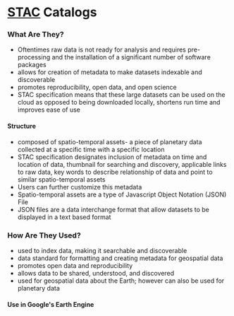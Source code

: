 # [STAC](https://stacspec.org/) Catalogs

### What Are They?
- Oftentimes raw data is not ready for analysis and requires pre-processing and the installation of a significant number of software packages 
- allows for creation of metadata to make datasets indexable and discoverable
- promotes reproducibility, open data, and open science 
- STAC specification means that these large datasets can be used on the cloud as opposed to being downloaded locally, shortens run time and improves ease of use

#### Structure 
- composed of spatio-temporal assets- a piece of planetary data collected at a specific time with a specific location
- STAC specification designates inclusion of metadata on time and location of data, thumbnail for searching and discovery, applicable links to raw data, key words to describe relationship of data and point to similar spatio-temporal assets
- Users can further customize this metadata
- Spatio-temporal assets are a type of Javascript Object Notation (JSON) File
- JSON files are a data interchange format that allow datasets to be displayed in a text based format 

### How Are They Used? 
- used to index data, making it searchable and discoverable
- data standard for formatting and creating metadata for geospatial data 
- promotes open data and reproducibility 
- allows data to be shared, understood, and discovered 
- used for geospatial data about the Earth; however can also be used for planetary data 

#### Use in Google's Earth Engine 
